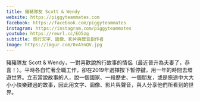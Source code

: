 ```yaml
---
title: 豬豬隊友 Scott & Wendy
website: https://piggyteammates.com
facebook: https://facebook.com/piggyteammates
instagram: https://instagram.com/piggyteammates
youtube: https://reurl.cc/EO5zg
subtitle: 旅行文字、圖像、影片與聲音創作者
image: https://imgur.com/0xAYnQV.jpg
---
```


豬豬隊友 Scott & Wendy，一對喜歡說旅行故事的情侶（最近晉升為夫妻了，恭喜！）。平時各自忙著全職工作，卻在2019年選擇按下暫停鍵，用一年的時間去環遊世界。立志當說故事的人，說一個國家、一段歷史、一個朋友，或是旅途中大大小小快樂難過的故事，因此用文字、圖像、影片與聲音，與人分享他們所看到的世界。